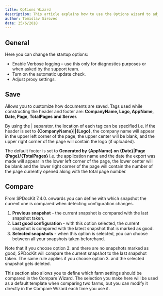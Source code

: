 ```yaml
---
title: Options Wizard
description: This article explains how to use the Options wizard to adjust and change your SPDocKit settings.
author: Tomislav Sirovec
date: 25/6/2018
---
```

## General

Here you can change the startup options:

* Enable Verbose logging – use this only for diagnostics purposes or when asked by the support team.
* Turn on the automatic update check.
* Adjust proxy settings.

## Save

Allows you to customize how documents are saved. Tags used while constructing the header and footer are: __CompanyName, Logo, AppName, Date, Page, TotalPages and Server.__

By using the | separator, the location of each tag can be specified i.e. if the header is set to __{CompanyName}||{Logo}__, the company name will appear in the upper left corner of the page, the upper center will be blank, and the upper right corner of the page will contain the logo (if uploaded).

The default footer is set to __Generated by {AppName} on {Date}|Page {Page}/{TotalPages}__ i.e. the application name and the date the export was made will appear in the lower left corner of the page, the lower center will be blank and the lower right corner of the page will contain the number of the page currently opened along with the total page number.


## Compare

From SPDocKit 7.4.0. onwards you can define with which snapshot the current one is compared when detecting configuration changes.
1. __Previous snapshot__ - the current snapshot is compared with the last snapshot taken.
2. __Last good configuration__ - with this option selected, the current snapshot is compared with the latest snapshot that is marked as good.
3. __Selected snapshots__ - when this option is selected, you can choose between all your snapshots taken beforehand.

Note that if you choose option 2. and there are no snapshots marked as good, SPDocKit will compare the current snapshot to the last snapshot taken.
The same rule applies if you choose option 3. and the selected snapshot gets deleted. 

This section also allows you to define which farm settings should be compared in the Compare Wizard. The selection you make here will be used as a default template when comparing two farms, but you can modify it directly in the Compare Wizard each time you use it.


